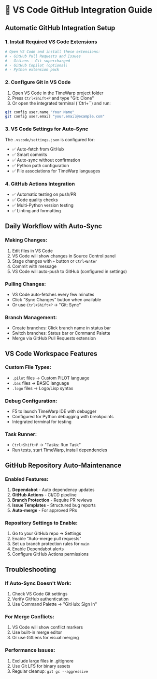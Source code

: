 # 🔗 VS Code GitHub Integration Guide

## Automatic GitHub Integration Setup

### 1. Install Required VS Code Extensions
```bash
# Open VS Code and install these extensions:
# - GitHub Pull Requests and Issues
# - GitLens — Git supercharged
# - GitHub Copilot (optional)
# - Python extension pack
```

### 2. Configure Git in VS Code
1. Open VS Code in the TimeWarp project folder
2. Press `Ctrl+Shift+P` and type "Git: Clone"
3. Or open the integrated terminal (`Ctrl+``) and run:
```bash
git config user.name "Your Name"
git config user.email "your.email@example.com"
```

### 3. VS Code Settings for Auto-Sync
The `.vscode/settings.json` is configured for:
- ✅ Auto-fetch from GitHub
- ✅ Smart commits
- ✅ Auto-sync without confirmation
- ✅ Python path configuration
- ✅ File associations for TimeWarp languages

### 4. GitHub Actions Integration
- ✅ Automatic testing on push/PR
- ✅ Code quality checks
- ✅ Multi-Python version testing
- ✅ Linting and formatting

## Daily Workflow with Auto-Sync

### Making Changes:
1. Edit files in VS Code
2. VS Code will show changes in Source Control panel
3. Stage changes with `+` button or `Ctrl+Enter`
4. Commit with message
5. VS Code will auto-push to GitHub (configured in settings)

### Pulling Changes:
- VS Code auto-fetches every few minutes
- Click "Sync Changes" button when available
- Or use `Ctrl+Shift+P` → "Git: Sync"

### Branch Management:
- Create branches: Click branch name in status bar
- Switch branches: Status bar or Command Palette
- Merge via GitHub Pull Requests extension

## VS Code Workspace Features

### Custom File Types:

- `.pilot` files → Custom PILOT language
- `.bas` files → BASIC language
- `.logo` files → Logo/Lisp syntax


### Debug Configuration:
- F5 to launch TimeWarp IDE with debugger
- Configured for Python debugging with breakpoints
- Integrated terminal for testing

### Task Runner:
- `Ctrl+Shift+P` → "Tasks: Run Task"
- Run tests, start TimeWarp, install dependencies

## GitHub Repository Auto-Maintenance

### Enabled Features:
1. **Dependabot** - Auto dependency updates
2. **GitHub Actions** - CI/CD pipeline
3. **Branch Protection** - Require PR reviews
4. **Issue Templates** - Structured bug reports
5. **Auto-merge** - For approved PRs

### Repository Settings to Enable:
1. Go to your GitHub repo → Settings
2. Enable "Auto-merge pull requests"
3. Set up branch protection rules for `main`
4. Enable Dependabot alerts
5. Configure GitHub Actions permissions

## Troubleshooting

### If Auto-Sync Doesn't Work:
1. Check VS Code Git settings
2. Verify GitHub authentication
3. Use Command Palette → "GitHub: Sign In"

### For Merge Conflicts:
1. VS Code will show conflict markers
2. Use built-in merge editor
3. Or use GitLens for visual merging

### Performance Issues:
1. Exclude large files in .gitignore
2. Use Git LFS for binary assets
3. Regular cleanup: `git gc --aggressive`